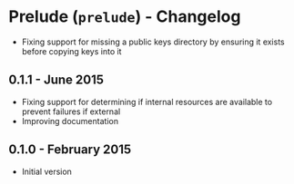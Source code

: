 # Prelude (`prelude`) - Changelog

* Fixing support for missing a public keys directory by ensuring it exists before copying keys into it
## 0.1.1 - June 2015

* Fixing support for determining if internal resources are available to prevent failures if external
* Improving documentation

## 0.1.0 - February 2015

* Initial version
